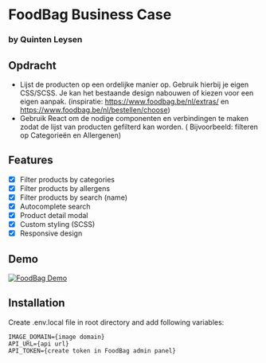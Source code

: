# FoodBag Business Case
### by Quinten Leysen

## Opdracht

- Lijst de producten op een ordelijke manier op. Gebruik hierbij je eigen CSS/SCSS. Je kan het bestaande design nabouwen
  of kiezen voor een eigen aanpak. (inspiratie: https://www.foodbag.be/nl/extras/
  en https://www.foodbag.be/nl/bestellen/choose)
- Gebruik React om de nodige componenten en verbindingen te maken zodat de lijst van producten gefilterd kan worden. (
  Bijvoorbeeld: filteren op Categorieën en Allergenen)

## Features

- [x] Filter products by categories
- [x] Filter products by allergens
- [x] Filter products by search (name)
- [x] Autocomplete search
- [x] Product detail modal
- [x] Custom styling (SCSS)
- [x] Responsive design

## Demo
[![FoodBag Demo](https://img.youtube.com/vi/GX4zdO3IBFE/0.jpg)](https://www.youtube.com/watch?v=GX4zdO3IBFE)

## Installation
Create .env.local file in root directory and add following variables:
```
IMAGE_DOMAIN={image domain}
API_URL={api url}
API_TOKEN={create token in FoodBag admin panel}
```